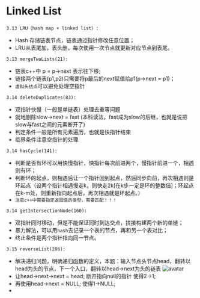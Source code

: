 # Linked List
```
3.13 LRU（hash map + linked list）:
```
* Hash 存储链表节点，链表通过指针修改任意位置；
* LRU从表尾加，表头删，每次使用一次节点就更新对应节点到表尾。

```
3.13 mergeTwoLists(21):
```
* 链表c++中 p = p->next 表示往下移;
* 链接两个链表(p1,p2)只需要将p最后的next赋值给p1(p->next = p1)；
* `虚拟头结点`可以避免处理空指针


```
3.14 deleteDuplicates(83):
```
* 双指针快慢（一般是单链表）处理去重等问题
* 就地删除slow->next = fast (本科读法，fast成为slow的后继，也就是说把slow与fast之间的元素断开了)
* 判定条件一般是所有元素遍历，也就是快指针结束
* 临界条件注意空指针的处理

```
3.14 hasCycle(141):
```
* 判断是否有环可以用快慢指针，快指针每次前进两个，慢指针前进一个，相遇则有环；
* 判断环的起点，则相遇后让一个指针回到起点，然后同步向前，再次相遇则是环起点（设两个指针相遇慢走k，则快走2k[在k步一定是环的整数倍]；环起点在k-m处，则重新指向起点后，再次相遇就是环起点。）
* `注意c++中需要指定返回值的类型，需要匹配！！！`

```
3.14 getIntersectionNode(160):
```
* 双指针同时移动，但是不能保证同时到达交点，拼接构建两个新的单链；
* 暴力解法，可以用`hash`去记录一个表的节点，再和另一个表对比；
* 终止条件是两个指针指向同一节点。

```
3.15 reverseList(206):
```
* 解决递归问题，明确递归函数的定义，本题：输入节点头节点head，翻转以head为头的节点，下一个入口，翻转以head->next为头的链表
![avatar](D://Desktop//chatgpt//leetcode//fig//3.15reverse.jpg)
* 让head->next->next = head; 断开指向null的指针 使得2->1;
* 再使用head->next = NULL; 使得1->NULL;
* 